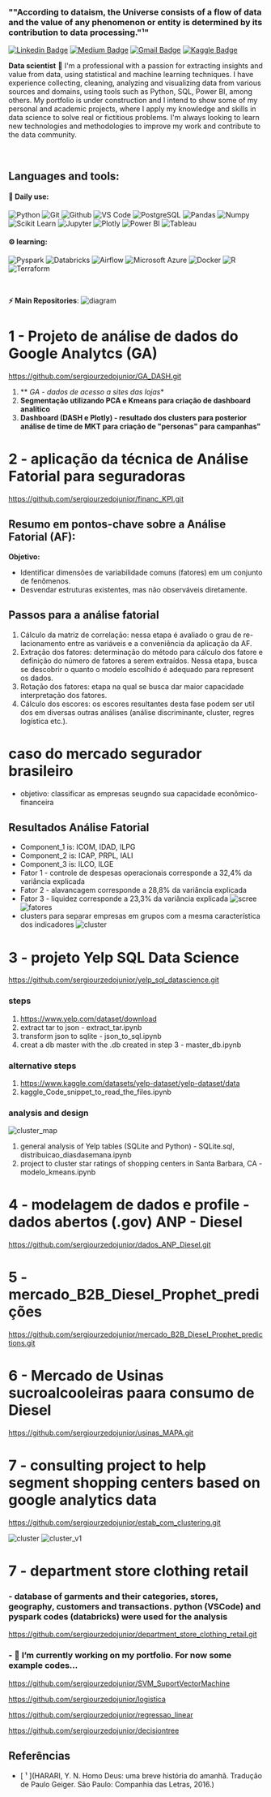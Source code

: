 ### ""According to dataism, the Universe consists of a flow of data and the value of any phenomenon or entity is determined by its contribution to data processing."¹" 
[![Linkedin Badge](https://img.shields.io/badge/-LinkedIn-blue?style=flat-square&logo=Linkedin&logoColor=white&link=https://www.linkedin.com/in/surzedo//)](https://www.linkedin.com/in/surzedo/)
[![Medium Badge](https://img.shields.io/badge/-Medium-black?style=flat-square&logo=Medium&logoColor=white&link=https://https://medium.com/@surzedo)](https://https://medium.com/@surzedo)
[![Gmail Badge](https://img.shields.io/badge/-Gmail-red?style=flat-square&logo=Gmail&logoColor=white&link=sergiourzedojr@gmail.com)](sergiourzedojr@gmail.com)
[![Kaggle Badge](https://img.shields.io/badge/-kaggle-blue?style=flat-square&logo=kaggle&logoColor=white&link=https://https://www.kaggle.com/surzedo)](https://www.kaggle.com/surzedo)



**Data scientist** 🚀 I'm a professional with a passion for extracting insights and value from data, using statistical and machine learning techniques. I have experience collecting, cleaning, analyzing and visualizing data from various sources and domains, using tools such as Python, SQL, Power BI, among others. My portfolio is under construction and I intend to show some of my personal and academic projects, where I apply my knowledge and skills in data science to solve real or fictitious problems. I'm always looking to learn new technologies and methodologies to improve my work and contribute to the data community.

<br>

 ##  **Languages and tools:**

 #### 🎲 Daily use:
 ![Python](https://img.shields.io/badge/-Python-black?style=flat-square&logo=Python)
 ![Git](https://img.shields.io/badge/-Git-black?style=flat-square&logo=Git)
 ![Github](https://img.shields.io/badge/-Github-black?style=flat-square&logo=Github)
 ![VS Code](https://img.shields.io/badge/-VS%20Code-black?style=flat-square&logo=visual-studio-code)
 ![PostgreSQL](https://img.shields.io/badge/-PostgreSQL-black?style=flat-square&logo=PostgreSQL) 
 ![Pandas](https://img.shields.io/badge/-Pandas-black?style=flat-square&logo=Pandas)
 ![Numpy](https://img.shields.io/badge/-Numpy-black?style=flat-square&logo=Numpy)
 ![Scikit Learn](https://img.shields.io/badge/-Scikit%20Learn-black?style=flat-square&logo=scikit-learn)
 ![Jupyter](https://img.shields.io/badge/-Jupyter-black?style=flat-square&logo=Jupyter)
 ![Plotly](https://img.shields.io/badge/-Plotly-black?style=flat-square&logo=Plotly)
 ![Power BI](https://img.shields.io/badge/-Power%20BI-black?style=plastic&logo=Power-BI)
 ![Tableau](https://img.shields.io/badge/-Tableau-black?style=plastic&logo=Tableau)

 #### ⚙️ learning:
 ![Pyspark](https://img.shields.io/badge/-Pyspark-black?style=flat-square&logo=Apache-Spark)
 ![Databricks](https://img.shields.io/badge/-Databricks-black?style=flat-square&logo=Databricks)
 ![Airflow](https://img.shields.io/badge/-Airflow-black?style=flat-square&logo=Apache-Airflow)
 ![Microsoft Azure](https://img.shields.io/badge/-Azure-black?style=flat-square&logo=Microsoft-Azure)
 ![Docker](https://img.shields.io/badge/-Docker-black?style=flat-square&logo=Docker)
 ![R](https://img.shields.io/badge/-R-black?style=flat-square&logo=R)
 ![Terraform](https://img.shields.io/badge/-Terraform-black?style=flat-square&logo=Terraform)
  
 <br>

<b> ⚡ Main Repositories</b>:
![diagram](tabela.png)

# 1 - Projeto de análise de dados do Google Analytcs (GA)
https://github.com/sergiourzedojunior/GA_DASH.git
1. ** *GA - dados de acesso a sites das lojas**
2. **Segmentação utilizando PCA e Kmeans para criação de dashboard analítico**
3. **Dashboard (DASH e Plotly) - resultado dos clusters para posterior análise de time de MKT para criação de "personas" para campanhas"**


# 2 - aplicação da técnica de Análise Fatorial para seguradoras
https://github.com/sergiourzedojunior/financ_KPI.git
## Resumo em pontos-chave sobre a Análise Fatorial (AF):
**Objetivo:**
* Identificar dimensões de variabilidade comuns (fatores) em um conjunto de fenômenos.
* Desvendar estruturas existentes, mas não observáveis diretamente.
## Passos para a análise fatorial
1. Cálculo da matriz de correlação: nessa etapa é avaliado o grau de re- lacionamento entre as variáveis e a conveniência da aplicação da AF.
2. Extração dos fatores: determinação do método para cálculo dos fatore e definição do número de fatores a serem extraídos. Nessa etapa, busca se descobrir o quanto o modelo escolhido é adequado para represent os dados.
3. Rotação dos fatores: etapa na qual se busca dar maior capacidade interpretação dos fatores.
4. Cálculo dos escores: os escores resultantes desta fase podem ser util dos em diversas outras análises (análise discriminante, cluster, regres logística etc.).
# caso do mercado segurador brasileiro
- objetivo: classificar as empresas seugndo sua capacidade econômico-financeira
## Resultados Análise Fatorial
* Component_1 is: ICOM, IDAD, ILPG
* Component_2 is: ICAP, PRPL, IALI
* Component_3 is: ILCO, ILGE
* Fator 1  - controle de despesas operacionais corresponde a 32,4% da variância explicada
* Fator 2  - alavancagem corresponde a 28,8% da variância explicada
* Fator 3  - liquidez corresponde a 23,3% da variância explicada
![scree](af_screeplot.png) 
![fatores](af_fatores.png) 
* clusters para separar empresas em grupos com a mesma característica dos indicadores
![cluster](af_cluster.png) 

# 3 - projeto Yelp SQL Data Science
https://github.com/sergiourzedojunior/yelp_sql_datascience.git
   ### steps
   1. https://www.yelp.com/dataset/download
   2. extract tar to json - extract_tar.ipynb
   3. transform json to sqlite - json_to_sql.ipynb
   4. creat a db master with the .db created in step 3 - master_db.ipynb
   ### alternative steps
   1. https://www.kaggle.com/datasets/yelp-dataset/yelp-dataset/data
   2. kaggle_Code_snippet_to_read_the_files.ipynb
   ### analysis and design
   ![cluster_map](map.png)
   1. general analysis of Yelp tables (SQLite and Python) - SQLite.sql, distribuicao_diasdasemana.ipynb
   2. project to cluster star ratings of shopping centers in Santa Barbara, CA - modelo_kmeans.ipynb

# 4 - modelagem de dados e profile - dados abertos (.gov) ANP - Diesel
https://github.com/sergiourzedojunior/dados_ANP_Diesel.git

# 5 - mercado_B2B_Diesel_Prophet_predições
https://github.com/sergiourzedojunior/mercado_B2B_Diesel_Prophet_predictions.git

# 6 - Mercado de Usinas sucroalcooleiras paara consumo de Diesel
https://github.com/sergiourzedojunior/usinas_MAPA.git

# 7 - consulting project to help segment shopping centers based on google analytics data
https://github.com/sergiourzedojunior/estab_com_clustering.git

![cluster](newplot.png)
![cluster_v1](newplot_v1.png)


# 7 - department store clothing retail 
### - database of garments and their categories, stores, geography, customers and transactions. python (VSCode) and pyspark codes (databricks) were used for the analysis
https://github.com/sergiourzedojunior/department_store_clothing_retail.git

### - 🔭 I’m currently working on my portfolio. For now some example codes...

https://github.com/sergiourzedojunior/SVM_SuportVectorMachine

https://github.com/sergiourzedojunior/logistica

https://github.com/sergiourzedojunior/regressao_linear

https://github.com/sergiourzedojunior/decisiontree


## Referências

 - [ ¹ ](HARARI, Y. N. Homo Deus: uma breve história do amanhã. Tradução de Paulo Geiger. São Paulo: Companhia das Letras, 2016.)
<!--
**sergiourzedojunior/sergiourzedojunior** is a ✨ _special_ ✨ repository because its `README.md` (this file) appears on your GitHub profile.

Here are some ideas to get you started:

- 🔭 I’m currently working on ...
- 🌱 I’m currently learning ...
- 👯 I’m looking to collaborate on ...
- 🤔 I’m looking for help with ...
- 💬 Ask me about ...
- 📫 How to reach me: ...
- 😄 Pronouns: ...
- ⚡ Fun fact: ...
-->
